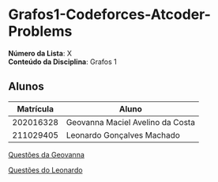 # Grafos1-Codeforces-Atcoder-Problems

**Número da Lista**: X<br>
**Conteúdo da Disciplina**: Grafos 1

## Alunos
|Matrícula | Aluno |
| -- | -- |
| 202016328  | Geovanna Maciel Avelino da Costa |
| 211029405 | Leonardo Gonçalves Machado |

[Questões da Geovanna](Grafos-Geovanna/explicacao.md)

[Questões do Leonardo](Grafos-Leonardo/explicacao.md)
